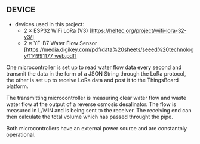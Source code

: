 ## DEVICE
- devices used in this project:
  - 2 $\times$ ESP32 WiFi LoRa (V3) [https://heltec.org/project/wifi-lora-32-v3/]
  - 2 $\times$ YF-B7 Water Flow Sensor [https://media.digikey.com/pdf/data%20sheets/seeed%20technology/114991177_web.pdf]

One microcontroller is set up to read water flow data every second and transmit the data in the form of a JSON String through the LoRa protocol, the other is set up to receive LoRa data and post it to the ThingsBoard platform.

The transmitting microcontroller is measuring clear water flow and waste water flow at the output of a reverse osmosis desalinator. The flow is measured in L/MIN and is being sent to the receiver. The receiving end can then calculate the total volume which has passed throught the pipe.

Both microcontrollers have an external power source and are constantnly operational.
